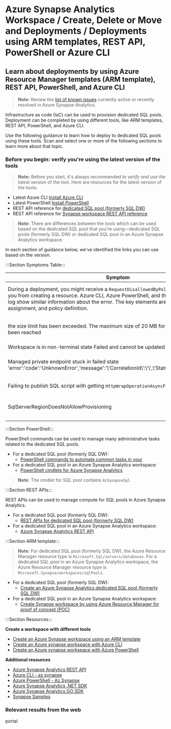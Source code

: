 <properties
    pageTitle="Azure Synapse Analytics Workspace / Create Delete or Move and Deployments / Deployments using ARM templates  REST API  PowerShell or Azure CLI"
    description="Azure Synapse Analytics Workspace / Create Delete or Move and Deployments / Deployments using ARM templates  REST API  PowerShell or Azure CLI"
    ms.author="dialmoth"
    articleId="591dd46d-8945-476a-92a7-faaa6029507a"
    selfHelpType="apollo"
    supportTopicIds="35c5ce3b-c705-b5e6-0a7c-b7f9be7bb7af,d504a4d6-77a0-d6e2-a0e3-6c617bfe93c8"
    productPesIds="17583,17578"
    cloudEnvironments="public,fairfax,mooncake,usnat,ussec"
    resourceRequired="false"
    ownershipId="AzureData_SynapseAnalytics" />

# Azure Synapse Analytics Workspace / Create, Delete or Move and Deployments / Deployments using ARM templates, REST API, PowerShell or Azure CLI

## Learn about deployments by using Azure Resource Manager templates (ARM template), REST API, PowerShell, and Azure CLI

>**Note**: Review the [list of known issues](https://learn.microsoft.com/azure/synapse-analytics/known-issues) currently active or recently resolved in Azure Synapse Analytics.

Infrastructure as code (IaC) can be used to provision dedicated SQL pools. Deployment can be completed by using different tools, like ARM templates, REST API, PowerShell, and Azure CLI.

Use the following guidance to learn how to deploy to dedicated SQL pools using these tools. Scan and select one or more of the following sections to learn more about that topic.

### Before you begin: verify you're using the latest version of the tools

>**Note:** Before you start, it's always recommended *to verify and use the latest version* of the tool. 
Here are resources for the latest version of the tools:
- Latest Azure CLI [Install Azure CLI](https://learn.microsoft.com/cli/azure/install-azure-cli)
- Latest PowerShell [Install PowerShell](https://learn.microsoft.com/en-us/powershell/azure/install-az-ps)
- REST API reference for [dedicated SQL pool (formerly SQL DW)](https://learn.microsoft.com/rest/api/sql/)
- REST API reference for [Synapse workspace REST API reference](https://learn.microsoft.com/rest/api/synapse/)

>**Note:** There are differences between the tools which can be used based on the dedicated SQL pool that you're using—dedicated SQL pools (formerly SQL DW) or  dedicated SQL pool in an Azure Synapse Analytics workspace. 

In each section of guidance below, we've identified the links you can use based on the version.


:::Section Symptoms Table:::

| Symptom | Cause | Resolution |
|-|-|-|
|During a deployment, you might receive a ```RequestDisallowedByPolicy``` error that prevents you from creating a resource. Azure CLI, Azure PowerShell, and the Azure portal's activity log show similar information about the error. The key elements are the error code, policy assignment, and policy definition.|RequestDisallowedByPolicy|[Resolve errors for request disallowed by policy](https://learn.microsoft.com/azure/azure-resource-manager/troubleshooting/error-policy-requestdisallowedbypolicy?tabs=azure-cli)|
|the size limit has been exceeded. The maximum size of 20 MB for synapse template has been reached|There is a file size limitation in git provider, for example, in Azure DevOps the maximum file size is 20Mb.|[Workspace arm file is more than 20MB](https://learn.microsoft.com/azure/synapse-analytics/cicd/continuous-integration-delivery#1--publish-failed-workspace-arm-file-is-more-than-20mb)|
|Workspace is in non-terminal state Failed and cannot be updated|Resource already exists||
|Managed private endpoint stuck in failed state 'error':'code':'UnknownError','message':'\\'CorrelationId\\':\\'\\',\\'StatusCode\\':409,\\'Message\\':|Remove the lock from Resource Group and try again|[Lock your resources to protect your infrastructure](https://learn.microsoft.com/azure/azure-resource-manager/management/lock-resources?tabs=json)|
|Failing to publish SQL script with getting `HttpWrapOperationAsyncFailed` error|There is a special character in the sql script||
|SqlServerRegionDoesNotAllowProvisioning|Quota Issue|[Azure Synapse limits for workspaces](https://learn.microsoft.com/azure/azure-resource-manager/management/azure-subscription-service-limits#azure-synapse-limits-for-workspaces)



:::Section PowerShell:::

PowerShell commands can be used to manage many administrative tasks related to the dedicated SQL pools. 
- For a dedicated SQL pool (formerly SQL DW):
  - [PowerShell commands to automate common tasks in your](https://learn.microsoft.com/azure/synapse-analytics/sql-data-warehouse/sql-data-warehouse-reference-powershell-cmdlets)
- For a dedicated SQL pool in an Azure Synapse Analytics workspace:
  - [PowerShell cmdlets for Azure Synapse Analytics](https://learn.microsoft.com/powershell/module/az.synapse/?context=%2Fazure%2Fsynapse-analytics%2Fcontext%2Fcontext&view=azps-9.1.0)

>**Note**: The cmdlet for SQL pool contains `AzSynapseSql`.

:::Section REST APIs:::

REST APIs can be used to manage compute for SQL pools in Azure Synapse Analytics.
- For a dedicated SQL pool (formerly SQL DW):
  - [REST APIs for dedicated SQL pool (formerly SQL DW)](https://learn.microsoft.com/azure/synapse-analytics/sql-data-warehouse/sql-data-warehouse-manage-compute-rest-api)
- For a dedicated SQL pool in an Azure Synapse Analytics workspace:
  - [Azure Synapse Analytics REST API](https://learn.microsoft.com/rest/api/synapse/)

:::Section ARM template:::

>**Note**: For dedicated SQL pool (formerly SQL DW), the Azure Resource Manager resource type is `Microsoft.Sql/servers/databases`. For a dedicated SQL pool in an Azure Synapse Analytics workspace, the Azure Resource Manager resource type is `Microsoft.Synapse/workspaces/sqlPools`.

- For a dedicated SQL pool (formerly SQL DW):
  - [Create an Azure Synapse Analytics dedicated SQL pool (formerly SQL DW)](https://learn.microsoft.com/azure/synapse-analytics/sql-data-warehouse/quickstart-arm-template?tabs=CLI)
- For a dedicated SQL pool in an Azure Synapse Analytics workspace:
  - [Create Synapse workspace by using Azure Resource Manager for proof of concept (POC)](https://learn.microsoft.com/azure/templates/microsoft.synapse/workspaces/sqlpools?pivots=deployment-language-arm-template#quickstart-templates)

:::Section Resources:::

**Create a workspace with different tools**

- [Create an Azure Synapse workspace using an ARM template](https://docs.microsoft.com/azure/synapse-analytics/quickstart-deployment-template-workspaces)
- [Create an Azure synapse workspace with Azure CLI](https://docs.microsoft.com/azure/synapse-analytics/quickstart-create-workspace-cli)
- [Create an Azure synapse workspace with Azure PowerShell](https://docs.microsoft.com/azure/synapse-analytics/quickstart-create-workspace-powershell)

**Additional resources**

- [Azure Synapse Analytics REST API](https://docs.microsoft.com/rest/api/synapse/)
- [Azure CLI - az synapse](https://docs.microsoft.com/cli/azure/service-page/azure%20synapse%20analytics?view=azure-cli-latest)
- [Azure PowerShell - Az.Synapse](https://docs.microsoft.com/powershell/module/az.synapse/)
- [Azure Synapse Analytics .NET SDK](https://docs.microsoft.com/dotnet/api/microsoft.azure.management.synapse)
- [Azure Synapse Analytics GO SDK](https://pkg.go.dev/github.com/Azure/azure-sdk-for-go/services/preview/synapse)
- [Synapse Samples](https://github.com/Azure-Samples/Synapse)

### Relevant results from the web

<azureKB>
  <client>portal</client>
</azureKB>